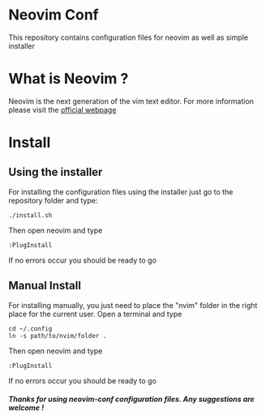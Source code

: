 # Neovim Conf
This repository contains configuration files for neovim as well as simple installer

# What is Neovim ?
Neovim is the next generation of the vim text editor. For more information please visit the [official webpage](https://neovim.io/)

# Install
## Using the installer
For installing the configuration files using the installer just go to the repository folder and type:
```
./install.sh
```
  
Then open neovim and type
```
:PlugInstall
```
  
If no errors occur you should be ready to go

## Manual Install
For installing manually, you just need to place the "nvim" folder in the right place for the current user. Open a terminal and type
```
cd ~/.config
ln -s path/to/nvim/folder .
```

Then open neovim and type
```
:PlugInstall
```
  
If no errors occur you should be ready to go

##### Thanks for using neovim-conf configuration files. Any suggestions are welcome !
